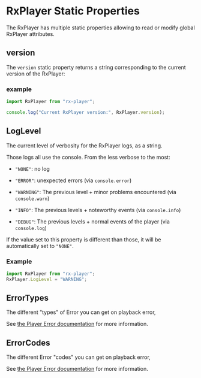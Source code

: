 # RxPlayer Static Properties

The RxPlayer has multiple static properties allowing to read or modify global
RxPlayer attributes.


## version

The `version` static property returns a string corresponding to the current
version of the RxPlayer:

### example

```js
import RxPlayer from "rx-player";

console.log("Current RxPlayer version:", RxPlayer.version);
```


## LogLevel

The current level of verbosity for the RxPlayer logs, as a string.

Those logs all use the console.
From the less verbose to the most:

- `"NONE"`: no log

- `"ERROR"`: unexpected errors (via `console.error`)

- `"WARNING"`: The previous level + minor problems encountered (via
  `console.warn`)

- `"INFO"`: The previous levels + noteworthy events (via `console.info`)

- `"DEBUG"`: The previous levels + normal events of the player (via
  `console.log`)

If the value set to this property is different than those, it will be
automatically set to `"NONE"`.

### Example

```js
import RxPlayer from "rx-player";
RxPlayer.LogLevel = "WARNING";
```


## ErrorTypes

The different "types" of Error you can get on playback error,

See [the Player Error documentation](./Player_Errors.md) for more information.


## ErrorCodes

The different Error "codes" you can get on playback error,

See [the Player Error documentation](./Player_Errors.md) for more information.
